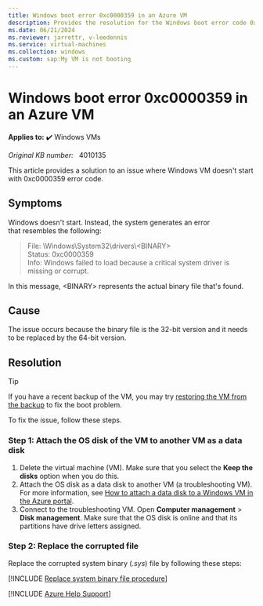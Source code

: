 ```yaml
---
title: Windows boot error 0xc0000359 in an Azure VM
description: Provides the resolution for the Windows boot error code 0xc0000359 in an Azure VM.
ms.date: 06/21/2024
ms.reviewer: jarrettr, v-leedennis
ms.service: virtual-machines
ms.collection: windows
ms.custom: sap:My VM is not booting
---
```

# Windows boot error 0xc0000359 in an Azure VM

**Applies to:** :heavy_check_mark: Windows VMs

_Original KB number:_ &nbsp; 4010135

This article provides a solution to an issue where Windows VM doesn't start with 0xc0000359 error code.

## Symptoms

Windows doesn't start. Instead, the system generates an error that resembles the following:

> File: \Windows\System32\drivers\\\<BINARY>  
Status: 0xc0000359  
Info: Windows failed to load because a critical system driver is missing or corrupt.

In this message, \<BINARY> represents the actual binary file that's found.

## Cause

The issue occurs because the binary file is the 32-bit version and it needs to be replaced by the 64-bit version.

## Resolution

> [!TIP]
> If you have a recent backup of the VM, you may try [restoring the VM from the backup](/azure/backup/backup-azure-arm-restore-vms) to fix the boot problem.

To fix the issue, follow these steps.

### Step 1: Attach the OS disk of the VM to another VM as a data disk

1. Delete the virtual machine (VM). Make sure that you select the **Keep the disks** option when you do this.
2. Attach the OS disk as a data disk to another VM (a troubleshooting VM). For more information, see [How to attach a data disk to a Windows VM in the Azure portal](/azure/virtual-machines/windows/attach-managed-disk-portal).
3. Connect to the troubleshooting VM. Open **Computer management** > **Disk management**. Make sure that the OS disk is online and that its partitions have drive letters assigned.

### Step 2: Replace the corrupted file

Replace the corrupted system binary (*.sys*) file by following these steps:

[!INCLUDE [Replace system binary file procedure](../../../includes/azure/virtual-machines-windows-replace-system-binary-file.md)]

[!INCLUDE [Azure Help Support](../../../includes/azure-help-support.md)]
